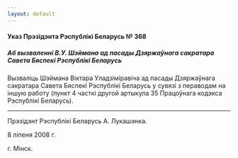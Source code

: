 ```yaml
---
layout: default
---
```


#### Указ Прэзідэнта Рэспублікі Беларусь № 368

##### Аб вызваленні В.У. Шэймана ад пасады Дзяржаўнага сакратара Савета Бяспекі Рэспублікі Беларусь

Вызваліць Шэймана Віктара Уладзіміравіча ад пасады Дзяржаўнага сакратара
Савета Бяспекі Рэспублікі Беларусь у сувязі з пераводам на іншую работу
(пункт 4 часткі другой артыкула 35 Працоўнага кодэкса Рэспублікі
Беларусь).

****

Прэзідэнт Рэспублікі Беларусь А. Лукашэнка.

8 ліпеня 2008 г.

г. Мінск.
